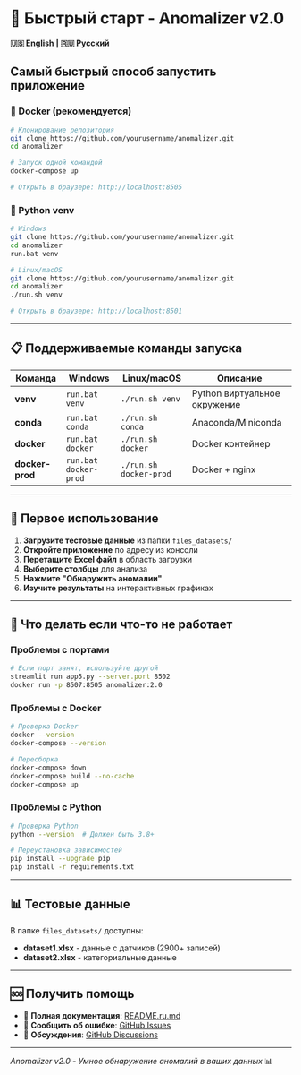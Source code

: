 # 🚀 Быстрый старт - Anomalizer v2.0

**[🇺🇸 English](QUICK_START.md) | [🇷🇺 Русский](QUICK_START.ru.md)**

## Самый быстрый способ запустить приложение

### 🐳 Docker (рекомендуется)
```bash
# Клонирование репозитория
git clone https://github.com/yourusername/anomalizer.git
cd anomalizer

# Запуск одной командой
docker-compose up

# Открыть в браузере: http://localhost:8505
```

### 🐍 Python venv
```bash
# Windows
git clone https://github.com/yourusername/anomalizer.git
cd anomalizer
run.bat venv

# Linux/macOS  
git clone https://github.com/yourusername/anomalizer.git
cd anomalizer
./run.sh venv

# Открыть в браузере: http://localhost:8501
```

---

## 📋 Поддерживаемые команды запуска

| Команда | Windows | Linux/macOS | Описание |
|---------|---------|-------------|-----------|
| **venv** | `run.bat venv` | `./run.sh venv` | Python виртуальное окружение |
| **conda** | `run.bat conda` | `./run.sh conda` | Anaconda/Miniconda |
| **docker** | `run.bat docker` | `./run.sh docker` | Docker контейнер |
| **docker-prod** | `run.bat docker-prod` | `./run.sh docker-prod` | Docker + nginx |

---

## 🎯 Первое использование

1. **Загрузите тестовые данные** из папки `files_datasets/`
2. **Откройте приложение** по адресу из консоли
3. **Перетащите Excel файл** в область загрузки
4. **Выберите столбцы** для анализа
5. **Нажмите "Обнаружить аномалии"**
6. **Изучите результаты** на интерактивных графиках

---

## 🔧 Что делать если что-то не работает

### Проблемы с портами
```bash
# Если порт занят, используйте другой
streamlit run app5.py --server.port 8502
docker run -p 8507:8505 anomalizer:2.0
```

### Проблемы с Docker
```bash
# Проверка Docker
docker --version
docker-compose --version

# Пересборка
docker-compose down
docker-compose build --no-cache
docker-compose up
```

### Проблемы с Python
```bash
# Проверка Python
python --version  # Должен быть 3.8+

# Переустановка зависимостей
pip install --upgrade pip
pip install -r requirements.txt
```

---

## 📊 Тестовые данные

В папке `files_datasets/` доступны:
- **dataset1.xlsx** - данные с датчиков (2900+ записей)
- **dataset2.xlsx** - категориальные данные

---

## 🆘 Получить помощь

- 📖 **Полная документация**: [README.ru.md](README.ru.md)
- 🐛 **Сообщить об ошибке**: [GitHub Issues](https://github.com/yourusername/anomalizer/issues)
- 💬 **Обсуждения**: [GitHub Discussions](https://github.com/yourusername/anomalizer/discussions)

---

*Anomalizer v2.0 - Умное обнаружение аномалий в ваших данных* 📊